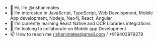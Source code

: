 - 👋 Hi, I’m @rishanimates
- 👀 I’m interested in JavaScript, TypeScript, Web Development, Mobile App development, Nodejs, Neo4j, React, Angular
- 🌱 I’m currently learning React Native and OCR Libraries integrations
- 💞️ I’m looking to collaborate on Mobile app Development
- 📫 How to reach me rishanimates@gmail.com / +919403979278

<!---
rishanimates/rishanimates is a ✨ special ✨ repository because its `README.md` (this file) appears on your GitHub profile.
You can click the Preview link to take a look at your changes.
--->
